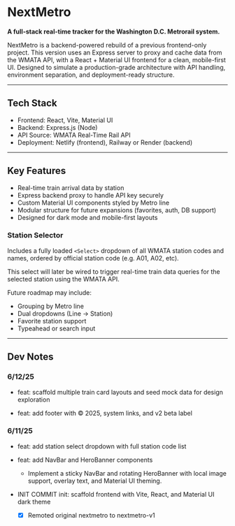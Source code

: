 # NextMetro

**A full-stack real-time tracker for the Washington D.C. Metrorail system.**

NextMetro is a backend-powered rebuild of a previous frontend-only project. This version uses an Express server to proxy and cache data from the WMATA API, with a React + Material UI frontend for a clean, mobile-first UI. Designed to simulate a production-grade architecture with API handling, environment separation, and deployment-ready structure.

---

## Tech Stack

- Frontend: React, Vite, Material UI
- Backend: Express.js (Node)
- API Source: WMATA Real-Time Rail API
- Deployment: Netlify (frontend), Railway or Render (backend)

---

## Key Features

- Real-time train arrival data by station
- Express backend proxy to handle API key securely
- Custom Material UI components styled by Metro line
- Modular structure for future expansions (favorites, auth, DB support)
- Designed for dark mode and mobile-first layouts

### Station Selector

Includes a fully loaded `<Select>` dropdown of all WMATA station codes and names, ordered by official station code (e.g. A01, A02, etc).

This select will later be wired to trigger real-time train data queries for the selected station using the WMATA API.

Future roadmap may include:

- Grouping by Metro line
- Dual dropdowns (Line → Station)
- Favorite station support
- Typeahead or search input

---

## Dev Notes

### 6/12/25

- feat: scaffold multiple train card layouts and seed mock data for design exploration

- feat: add footer with © 2025, system links, and v2 beta label

### 6/11/25

- feat: add station select dropdown with full station code list

- feat: add NavBar and HeroBanner components
  - Implement a sticky NavBar and rotating HeroBanner with local image support, overlay text, and Material UI theming.

- INIT COMMIT init: scaffold frontend with Vite, React, and Material UI dark theme
  - [x] Remoted original nextmetro to nextmetro-v1
